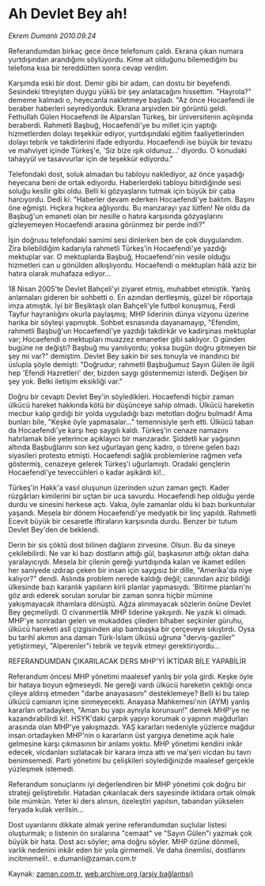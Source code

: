 # Ah Devlet Bey ah!

*Ekrem Dumanlı 2010.09.24*

<td class="columnist-detail">
<p>Referandumdan birkaç gece önce telefonum çaldı. Ekrana çıkan numara yurtdışından arandığımı söylüyordu. Kime ait olduğunu bilemediğim bu telefona kısa bir tereddütten sonra cevap verdim.</p>
<p>
<div id="haberMetinDiv">
<p>Karşımda eski bir dost. Demir gibi bir adam, can dostu bir beyefendi. Sesindeki titreyişten duygu yüklü bir şey anlatacağını hissettim. "Hayrola?" dememe kalmadı o, heyecanla nakletmeye başladı. "Az önce Hocaefendi ile beraber haberleri seyrediyorduk. Ekrana arşivden bir görüntü geldi. Fethullah Gülen Hocaefendi ile Alparslan Türkeş, bir üniversitenin açılışında beraberdi. Rahmetli Başbuğ, Hocaefendi'ye bu millet için yaptığı hizmetlerden dolayı teşekkür ediyor, yurtdışındaki eğitim faaliyetlerinden dolayı tebrik ve takdirlerini ifade ediyordu. Hocaefendi ise büyük bir tevazu ve mahviyet içinde Türkeş'e, 'Siz bize ışık oldunuz...' diyordu. O konudaki tahayyül ve tasavvurlar için de teşekkür ediyordu."
<p>Telefondaki dost, soluk almadan bu tabloyu naklediyor, az önce yaşadığı heyecana beni de ortak ediyordu. Haberlerdeki tabloyu bitirdiğinde sesi soluğu kesilir gibi oldu. Belli ki gözyaşlarını tutmak için büyük bir çaba harcıyordu. Dedi ki: "Haberler devam ederken Hocaefendi'ye baktım. Başını öne eğmişti. Hıçkıra hıçkıra ağlıyordu. Bu manzarayı yaz lütfen! Ne oldu da Başbuğ'un emaneti olan bir nesille o hatıra karşısında gözyaşlarını gizleyemeyen Hocaefendi arasına görünmez bir perde indi?"
<p>İşin doğrusu telefondaki samimi sesi dinlerken ben de çok duygulandım. Zira bilebildiğim kadarıyla rahmetli Türkeş'in Hocaefendi'ye yazdığı mektuplar var. O mektuplarda Başbuğ, Hocaefendi'nin vesile olduğu hizmetleri can u gönülden alkışlıyordu. Hocaefendi o mektupları hâlâ aziz bir hatıra olarak muhafaza ediyor...
<p>18 Nisan 2005'te Devlet Bahçeli'yi ziyaret etmiş, muhabbet etmiştik. Yanlış anlamaları gideren bir sohbetti o. En azından dertleşmiş, güzel bir röportaja imza atmıştık. İyi bir Beşiktaşlı olan Bahçeli'yle futbol konuşmuş, Ferdi Tayfur hayranlığını okurla paylaşmış; MHP liderinin dünya vizyonu üzerine harika bir söyleşi yapmıştık. Sohbet esnasında dayanamayıp, "Efendim, rahmetli Başbuğ'un Hocaefendi'ye yazdığı takdirkâr ve kadirşinas mektuplar var; Hocaefendi o mektupları muazzez emanetler gibi saklıyor. O günden bugüne ne değişti? Başbuğ mu yanılıyordu; yoksa bugün doğru gitmeyen bir şey mi var?" demiştim. Devlet Bey sakin bir ses tonuyla ve inandırıcı bir üslupla şöyle demişti: "Doğrudur; rahmetli Başbuğumuz Sayın Gülen ile ilgili hep 'Efendi Hazretleri' der, bizden saygı göstermemizi isterdi. Değişen bir şey yok. Belki iletişim eksikliği var."
<p>Doğru bir cevaptı Devlet Bey'in söyledikleri. Hocaefendi hiçbir zaman ülkücü hareket hakkında kötü bir düşünceye sahip olmadı. Ülkücü hareketin mecbur kalıp girdiği bir yolda uyguladığı bazı metotları doğru bulmadı! Ama bunları bile, "Keşke öyle yapmasalar..." temennisiyle şerh etti. Ülkücü taban da Hocaefendi'ye karşı hep saygılı kaldı. Türkeş'in cenaze namazını hatırlamak bile yeterince açıklayıcı bir manzaradır. Şiddetli kar yağışının altında Başbuğlarını son kez uğurlayan genç kadro, o törene gelen bazı siyasileri protesto etmişti. Hocaefendi sağlık problemlerine rağmen vefa göstermiş, cenazeye gelerek Türkeş'i uğurlamıştı. Oradaki gençlerin Hocaefendi'ye teveccühleri o kadar aşikârdı ki!..
<p>Türkeş'in Hakk'a vasıl oluşunun üzerinden uzun zaman geçti. Kader rüzgârları kimilerini bir uçtan bir uca savurdu. Hocaefendi hep olduğu yerde durdu ve sinesini herkese açtı. Vakıa, öyle zamanlar oldu ki bazı burkuntular yaşandı. Mesela bir dönem Hocaefendi'ye medyatik bir linç yapıldı. Rahmetli Ecevit büyük bir cesaretle iftiraların karşısında durdu. Benzer bir tutum Devlet Bey'den de beklendi.
<p>Derin bir sis çöktü dost bilinen dağların zirvesine. Olsun. Bu da sineye çekilebilirdi. Ne var ki bazı dostların attığı gül, başkasının attığı oktan daha yaralayıcıydı. Mesela bir çilenin gereği yurtdışında kalan ve ikamet edilen her saniyede ızdırap çeken bir insan için saygısız bir dille, "Amerika'da niye kalıyor?" dendi. Aslında problem nerede kaldığı değil; canından aziz bildiği ülkesinde bazı karanlık yapıların kirli planlar yapmasıydı. 'Bitirme planları'nı göz ardı ederek sorulan sorular bir zaman sonra hiçbir mümine yakışmayacak ithamlara dönüştü. Ağza alınmayacak sözlerin önüne Devlet Bey geçmeliydi. O civanmertlik MHP liderine yakışırdı. Ne yazık ki olmadı. MHP'ye sonradan gelen ve mukaddes çileden bîhaber seçkinler güruhu, ülkücü hareketi aslî çizgisinden alıp bambaşka bir çerçeveye sıkıştırdı. Oysa bu tarihî akımın ana damarı Türk-İslam ülküsü uğruna "derviş-gaziler" yetiştirmeyi, "Alperenler"i tebrik ve teşvik etmeyi gerektiriyordu...
<p>REFERANDUMDAN ÇIKARILACAK DERS MHP'Yİ İKTİDAR BİLE YAPABİLİR
<p>Referandum öncesi MHP yönetimi maalesef yanlış bir yola girdi. Keşke öyle bir hataya boyun eğmeseydi. Ne gereği vardı ülkücü hareketin çektiği onca çileye aldırış etmeden "darbe anayasasını" desteklemeye? Belli ki bu talep ülkücü camianın içine sinmeyecekti. Anayasa Mahkemesi'nin (AYM) yanlış kararları ortadayken, "Aman bu yapı aynıyla korunsun!" demek MHP'ye ne kazandırabilirdi ki!. HSYK'daki çarpık yapıyı korumak o yapının mağdurları arasında olan MHP'ye yakışmazdı. YAŞ kararları nedeniyle yüzlerce mağdur insan ortadayken MHP'nin o kararların üst yargıya denetime açık hale gelmesine karşı çıkmasının bir anlamı yoktu. MHP yönetimi kendini inkâr edecek, vicdanları sızlatacak bir karara imza attı ve ma'şeri vicdan bu tavrı benimsemedi. Parti yönetimi bu çelişkileri söylediğinizde maalesef gerçekle yüzleşmek istemedi.
<p>Referandum sonuçlarını iyi değerlendiren bir MHP yönetimi çok doğru bir strateji geliştirebilir. Hatadan çıkarılacak ders sayesinde iktidara ortak olmak bile mümkün. Yeter ki ders alınsın, özeleştiri yapılsın, tabandan yükselen feryada kulak verilsin...
<p>Dost uyarılarını dikkate almak yerine referandumdan suçlular listesi oluşturmak; o listenin ön sıralarına "cemaat" ve "Sayın Gülen"i yazmak çok büyük bir hata. Dost acı söyler; ama doğru söyler. MHP özüne dönmeli, varlık nedenini inkâr eden bir yola girmemeli. Ve daha önemlisi, dostlarını incitmemeli!.. e.dumanli@zaman.com.tr</p></p></p></p></p></p></p></p></p></p></p></div>
</p>
<a href="http://web.archive.org/web/20101224022051/mailto:e.dumanli@zaman.com.tr">
</a></td>

Kaynak: [zaman.com.tr](http://zaman.com.tr/yazar.do?yazino=1031376), [web.archive.org (arşiv bağlantısı)](http://web.archive.org/web/20101224022051/http://zaman.com.tr/yazar.do?yazino=1031376)
